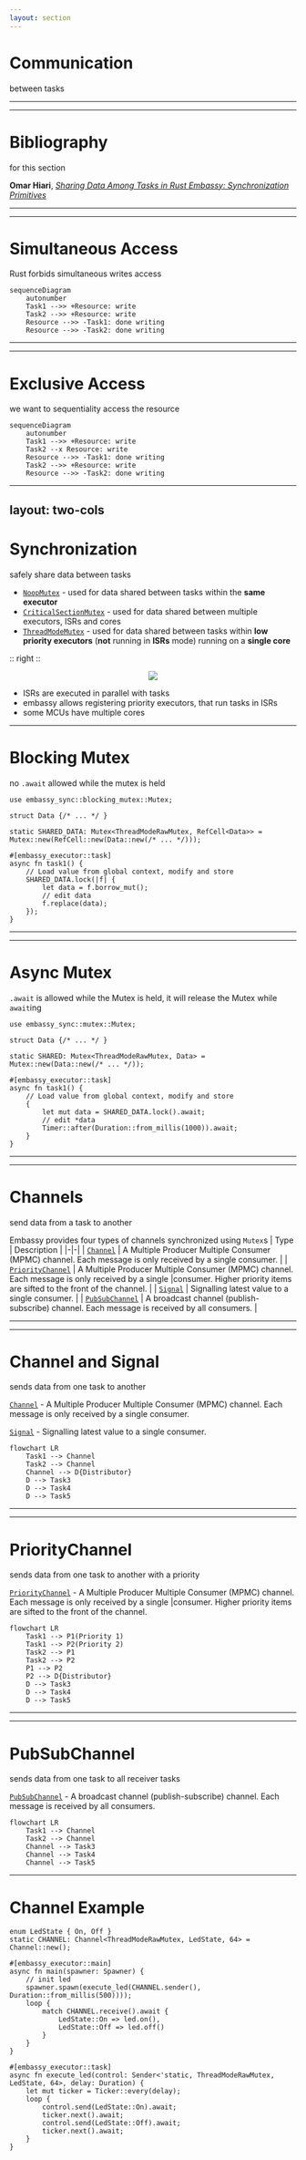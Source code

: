 ```yaml
---
layout: section
---
```

# Communication
between tasks

---
---
# Bibliography
for this section

**Omar Hiari**, *[Sharing Data Among Tasks in Rust Embassy: Synchronization Primitives](https://dev.to/apollolabsbin/sharing-data-among-tasks-in-rust-embassy-synchronization-primitives-59hk)* 

---
---
# Simultaneous Access
Rust forbids simultaneous writes access

```mermaid
sequenceDiagram
    autonumber
    Task1 -->> +Resource: write
    Task2 -->> +Resource: write
    Resource -->> -Task1: done writing
    Resource -->> -Task2: done writing
```

---
---
# Exclusive Access
we want to sequentiality access the resource

```mermaid
sequenceDiagram
    autonumber
    Task1 -->> +Resource: write
    Task2 --x Resource: write
    Resource -->> -Task1: done writing
    Task2 -->> +Resource: write
    Resource -->> -Task2: done writing
```

---
layout: two-cols
---

# Synchronization
safely share data between tasks

- [`NoopMutex`](https://docs.embassy.dev/embassy-sync/git/default/blocking_mutex/type.NoopMutex.html) - used for data shared between tasks within the **same executor** 
- [`CriticalSectionMutex`](https://docs.embassy.dev/embassy-sync/git/default/blocking_mutex/type.CriticalSectionMutex.html) - used for data shared between multiple executors, ISRs and cores 
- [`ThreadModeMutex`](https://docs.embassy.dev/embassy-sync/git/default/blocking_mutex/struct.ThreadModeMutex.html) - used for data shared between tasks within **low priority executors** (**not** running in **ISRs** mode) running on a **single core**

:: right ::

<div align="center">
<img src="/executor/isr_executor.svg" class="rounded">
</div>

- ISRs are executed in parallel with tasks
- embassy allows registering priority executors, that run tasks in ISRs
- some MCUs have multiple cores

---

# Blocking Mutex

no `.await` allowed while the mutex is held

```rust{all|1|3-5|7-14|10-14}
use embassy_sync::blocking_mutex::Mutex;

struct Data {/* ... */ }

static SHARED_DATA: Mutex<ThreadModeRawMutex, RefCell<Data>> = Mutex::new(RefCell::new(Data::new(/* ... */)));

#[embassy_executor::task]
async fn task1() {
    // Load value from global context, modify and store
    SHARED_DATA.lock(|f| {
        let data = f.borrow_mut();
        // edit data
        f.replace(data);
    });
}
```


---
---
# Async Mutex
`.await` is allowed while the Mutex is held, it will release the Mutex while `await`ing

```rust{all|1|3-5|7-14|10-14}
use embassy_sync::mutex::Mutex;

struct Data {/* ... */ }

static SHARED: Mutex<ThreadModeRawMutex, Data> = Mutex::new(Data::new(/* ... */));

#[embassy_executor::task]
async fn task1() {
    // Load value from global context, modify and store
    {
        let mut data = SHARED_DATA.lock().await;
        // edit *data
        Timer::after(Duration::from_millis(1000)).await;
    }
}
```

---
---
# Channels
send data from a task to another

Embassy provides four types of channels synchronized using `Mutex`s
| Type | Description |
|-|-|
| [`Channel`](https://docs.embassy.dev/embassy-sync/git/default/channel/struct.Channel.html) | A Multiple Producer Multiple Consumer (MPMC) channel. Each message is only received by a single consumer. |
| [`PriorityChannel`](https://docs.embassy.dev/embassy-sync/git/default/priority_channel/struct.PriorityChannel.html) | A Multiple Producer Multiple Consumer (MPMC) channel. Each message is only received by a single |consumer. Higher priority items are sifted to the front of the channel. |
| [`Signal`](https://docs.embassy.dev/embassy-sync/git/default/pubsub/struct.PubSubChannel.html) | Signalling latest value to a single consumer. |
| [`PubSubChannel`](https://docs.embassy.dev/embassy-sync/git/default/signal/struct.Signal.html) | A broadcast channel (publish-subscribe) channel. Each message is received by all consumers. |

---
---
# Channel and Signal
sends data from one task to another

[`Channel`](https://docs.embassy.dev/embassy-sync/git/default/channel/struct.Channel.html) - A Multiple Producer Multiple Consumer (MPMC) channel. Each message is only received by a single consumer.

[`Signal`](https://docs.embassy.dev/embassy-sync/git/default/pubsub/struct.PubSubChannel.html) - Signalling latest value to a single consumer. 

```mermaid
flowchart LR
    Task1 --> Channel
    Task2 --> Channel
    Channel --> D{Distributor}
    D --> Task3
    D --> Task4
    D --> Task5
```

---
---
# PriorityChannel
sends data from one task to another with a priority

[`PriorityChannel`](https://docs.embassy.dev/embassy-sync/git/default/priority_channel/struct.PriorityChannel.html) - A Multiple Producer Multiple Consumer (MPMC) channel. Each message is only received by a single |consumer. Higher priority items are sifted to the front of the channel. 

```mermaid
flowchart LR
    Task1 --> P1(Priority 1)
    Task1 --> P2(Priority 2)
    Task2 --> P1
    Task2 --> P2
    P1 --> P2
    P2 --> D{Distributor}
    D --> Task3
    D --> Task4
    D --> Task5
```

---
---
# PubSubChannel
sends data from one task to all receiver tasks

[`PubSubChannel`](https://docs.embassy.dev/embassy-sync/git/default/signal/struct.Signal.html) - A broadcast channel (publish-subscribe) channel. Each message is received by all consumers.

```mermaid
flowchart LR
    Task1 --> Channel
    Task2 --> Channel
    Channel --> Task3
    Channel --> Task4
    Channel --> Task5
```

---

# Channel Example

```rust{all|1|2|5,7,14,17-25|5,8-14}
enum LedState { On, Off }
static CHANNEL: Channel<ThreadModeRawMutex, LedState, 64> = Channel::new();

#[embassy_executor::main]
async fn main(spawner: Spawner) {
    // init led
    spawner.spawn(execute_led(CHANNEL.sender(), Duration::from_millis(500))));
    loop {
        match CHANNEL.receive().await {
            LedState::On => led.on(),
            LedState::Off => led.off()
        }
    }
}

#[embassy_executor::task]
async fn execute_led(control: Sender<'static, ThreadModeRawMutex, LedState, 64>, delay: Duration) {
    let mut ticker = Ticker::every(delay);
    loop {
        control.send(LedState::On).await;
        ticker.next().await;
        control.send(LedState::Off).await;
        ticker.next().await;
    }
}
```
